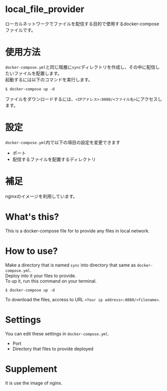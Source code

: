 # local_file_provider
ローカルネットワークでファイルを配信する目的で使用するdocker-composeファイルです。
# 使用方法
`docker-compose.yml`と同じ階層に`sync`ディレクトリを作成し、その中に配信したいファイルを配置します。  
起動するには以下のコマンドを実行します。
```
$ docker-compose up -d
```
ファイルをダウンロードするには、`<IPアドレス>:8080/<ファイル名>`にアクセスします。
# 設定
`docker-compose.yml`内で以下の項目の設定を変更できます
* ポート
* 配信するファイルを配置するディレクトリ

# 補足
nginxのイメージを利用しています。

# What's this?
This is a docker-compose file for to provide any files in local network.
# How to use?
Make a directory that is named `sync` into directory that same as `docker-compose.yml`.  
Deploy into it your files to provide.  
To up it, run this command on your terminal.
```
$ docker-compose up -d
```
To download the files, accress to URL `<Your ip address>:8080/<filename>`.
# Settings
You can edit these settings in `docker-compose.yml`.
* Port
* Directory that files to provide deployed

# Supplement
It is use the image of nginx.
